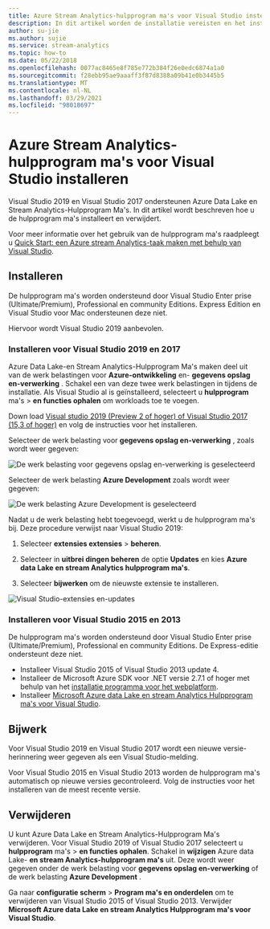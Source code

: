 ```yaml
---
title: Azure Stream Analytics-hulpprogram ma's voor Visual Studio instellen
description: In dit artikel worden de installatie vereisten en het instellen van de Azure Stream Analytics-hulpprogram ma's voor Visual Studio beschreven.
author: su-jie
ms.author: sujie
ms.service: stream-analytics
ms.topic: how-to
ms.date: 05/22/2018
ms.openlocfilehash: 0077ac8465e8f785e772b384f26e0edc6874a1a0
ms.sourcegitcommit: f28ebb95ae9aaaff3f87d8388a09b41e0b3445b5
ms.translationtype: MT
ms.contentlocale: nl-NL
ms.lasthandoff: 03/29/2021
ms.locfileid: "98018697"
---
```

# <a name="install-azure-stream-analytics-tools-for-visual-studio"></a>Azure Stream Analytics-hulpprogram ma's voor Visual Studio installeren

Visual Studio 2019 en Visual Studio 2017 ondersteunen Azure Data Lake en Stream Analytics-Hulpprogram Ma's. In dit artikel wordt beschreven hoe u de hulpprogram ma's installeert en verwijdert.

Voor meer informatie over het gebruik van de hulpprogram ma's raadpleegt u [Quick Start: een Azure stream Analytics-taak maken met behulp van Visual Studio](stream-analytics-quick-create-vs.md).

## <a name="install"></a>Installeren

De hulpprogram ma's worden ondersteund door Visual Studio Enter prise (Ultimate/Premium), Professional en community Editions. Express Edition en Visual Studio voor Mac ondersteunen deze niet.

Hiervoor wordt Visual Studio 2019 aanbevolen.

### <a name="install-for-visual-studio-2019-and-2017"></a>Installeren voor Visual Studio 2019 en 2017<a name="recommended-visual-studio-2019-and-2017"></a>

Azure Data Lake-en Stream Analytics-Hulpprogram Ma's maken deel uit van de werk belastingen voor **Azure-ontwikkeling** en- **gegevens opslag en-verwerking** . Schakel een van deze twee werk belastingen in tijdens de installatie. Als Visual Studio al is geïnstalleerd, selecteert u **hulpprogram** ma's  >  **en functies ophalen** om workloads toe te voegen.

Down load [Visual studio 2019 (Preview 2 of hoger) of Visual Studio 2017 (15,3 of hoger)](https://www.visualstudio.com/) en volg de instructies voor het installeren.

Selecteer de werk belasting voor **gegevens opslag en-verwerking** , zoals wordt weer gegeven:

![De werk belasting voor gegevens opslag en-verwerking is geselecteerd](./media/stream-analytics-tools-for-visual-studio-install/stream-analytics-tools-for-vs-2019-install-01.png)

Selecteer de werk belasting **Azure Development** zoals wordt weer gegeven:

![De werk belasting Azure Development is geselecteerd](./media/stream-analytics-tools-for-visual-studio-install/stream-analytics-tools-for-vs-2019-install-02.png)

Nadat u de werk belasting hebt toegevoegd, werkt u de hulpprogram ma's bij. Deze procedure verwijst naar Visual Studio 2019:

1. Selecteer **extensies extensies**  >  **beheren**.

1. Selecteer in **uitbrei dingen beheren** de optie **Updates** en kies **Azure data Lake en stream Analytics hulpprogram ma's**.

1. Selecteer **bijwerken** om de nieuwste extensie te installeren.

![Visual Studio-extensies en-updates](./media/stream-analytics-tools-for-visual-studio-install/stream-analytics-tools-vs2019-extensions-updates.png)

### <a name="install-for-visual-studio-2015-and-2013"></a>Installeren voor Visual Studio 2015 en 2013<a name="visual-studio-2015-2013"></a>

De hulpprogram ma's worden ondersteund door Visual Studio Enter prise (Ultimate/Premium), Professional en community Editions. De Express-editie ondersteunt deze niet.

* Installeer Visual Studio 2015 of Visual Studio 2013 update 4.
* Installeer de Microsoft Azure SDK voor .NET versie 2.7.1 of hoger met behulp van het [installatie programma voor het webplatform](https://www.microsoft.com/web/downloads/platform.aspx).
* Installeer [Microsoft Azure data Lake en stream Analytics Hulpprogram ma's voor Visual Studio](https://www.microsoft.com/en-us/download/details.aspx?id=49504).

## <a name="update"></a>Bijwerk<a name="visual-studio-2019-and-2017"></a><a name="visual-studio-2015-and-2013"></a>

Voor Visual Studio 2019 en Visual Studio 2017 wordt een nieuwe versie-herinnering weer gegeven als een Visual Studio-melding.

Voor Visual Studio 2015 en Visual Studio 2013 worden de hulpprogram ma's automatisch op nieuwe versies gecontroleerd. Volg de instructies voor het installeren van de meest recente versie.

## <a name="uninstall"></a>Verwijderen

U kunt Azure Data Lake en Stream Analytics-Hulpprogram Ma's verwijderen. Voor Visual Studio 2019 of Visual Studio 2017 selecteert u **hulpprogram** ma's  >  **en functies ophalen**. Schakel in **wijzigen** Azure data Lake- **en stream Analytics-hulpprogram ma's** uit. Deze wordt weer gegeven onder de werk belasting voor **gegevens opslag en-verwerking** of de werk belasting **Azure Development** .

Ga naar **configuratie scherm**  >  **Program ma's en onderdelen** om te verwijderen van Visual Studio 2015 of Visual Studio 2013. Verwijder **Microsoft Azure data Lake en stream Analytics Hulpprogram ma's voor Visual Studio**.
